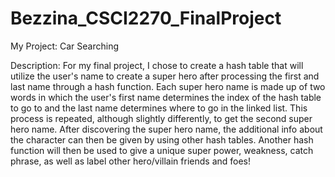 # Bezzina_CSCI2270_FinalProject

My Project: Car Searching

Description:
For my final project, I chose to create a hash table that will utilize the user's name to create a super hero after processing the first and last name through a hash function. Each super hero name is made up of two words in which the user's first name determines the index of the hash table to go to and the last name determines where to go in the linked list. This process is repeated, although slightly differently, to get the second super hero name. After discovering the super hero name, the additional info about the character can then be given by using other hash tables. Another hash function will then be used to give a unique super power, weakness, catch phrase, as well as label other hero/villain friends and foes! 
